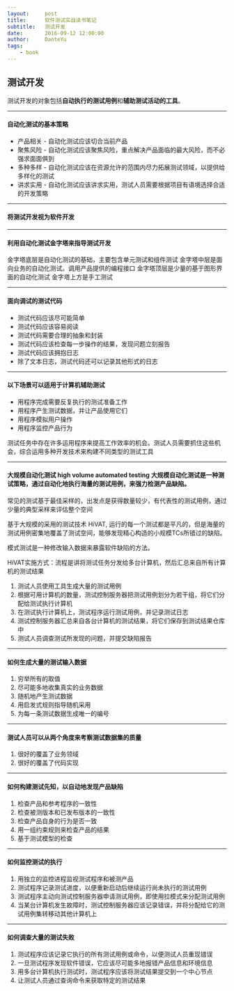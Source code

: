 ```yaml
---
layout:     post
title:      软件测试实战读书笔记
subtitle:   测试开发
date:       2016-09-12 12:00:00
author:     DanteYu
tags:
    - book
---
```


## 测试开发

测试开发的对象包括**自动执行的测试用例**和**辅助测试活动的工具**。

---

#### 自动化测试的基本策略
* 产品相关 - 自动化测试应该切合当前产品
* 聚焦风险 - 自动化测试应该聚焦风险，重点解决产品面临的最大风险，而不必强求面面俱到
* 多种多样 - 自动化测试应该在资源允许的范围内尽力拓展测试领域，以提供给多样化的测试
* 讲求实用 - 自动化测试应该讲求实用，测试人员需要根据项目有语境选择合适的开发策略

---

#### 将测试开发视为软件开发

---

#### 利用自动化测试金字塔来指导测试开发
金字塔底层是自动化测试的基础，主要包含单元测试和组件测试
金字塔中层是面向业务的自动化测试。调用产品提供的编程接口
金字塔顶层是少量的基于图形界面的自动化测试
金字塔上方是手工测试

---

#### 面向调试的测试代码
* 测试代码应该尽可能简单
* 测试代码应该容易阅读
* 测试代码需要合理的抽象和封装
* 测试代码应该检查每一步操作的结果，发现问题立刻报告
* 测试代码应该拥抱日志
* 除了文本日志，测试代码还可以记录其他形式的日志

---

#### 以下场景可以适用于计算机辅助测试
* 用程序完成需要反复执行的测试准备工作
* 用程序产生测试数据，并让产品使用它们
* 用程序模拟用户操作
* 用程序监控产品行为

测试任务中存在许多运用程序来提高工作效率的机会。测试人员需要抓住这些机会，综合运用多种开发技术来构建不同类型的测试工具

---

#### 大规模自动化测试 high volume automated testing 大规模自动化测试是一种测试策略，通过自动化地执行海量的测试用例，来强力检测产品缺陷。

常见的测试基于最佳采样的，出发点是获得数量较少，有代表性的测试用例，通过少量的典型采样来评估整个空间

基于大规模的采用的测试技术  HiVAT, 运行的每一个测试都是平凡的，但是海量的测试用例密集地覆盖了测试空间，能够发现精心构造的小规模TCs所错过的缺陷。

模式测试是一种修改输入数据来暴露软件缺陷的方法。

HiVAT实施方式：流程是讲将测试任务分发给多台计算机，然后汇总来自所有计算机的测试结果

1. 测试人员使用工具生成大量的测试用例
2. 根据可用计算机的数量，测试控制服务器把测试用例划分为若干组，将它们分配给测试执行计算机
3. 在测试执行计算机上，测试程序运行测试用例，并记录测试日志
4. 测试控制服务器汇总来自各台计算机的测试结果，将它们保存到测试结果仓库中
5. 测试人员调查测试所发现的问题，并提交缺陷报告

---

#### 如何生成大量的测试输入数据
1. 穷举所有的取值
2. 尽可能多地收集真实的业务数据
3. 随机地产生测试数据
4. 用启发式规则指导随机采用
5. 为每一条测试数据生成唯一的编号

---

#### 测试人员可以从两个角度来考察测试数据集的质量
1. 很好的覆盖了业务领域
2. 很好的覆盖了代码实现

---

#### 如何构建测试先知，以自动地发现产品缺陷
1. 检查产品和参考程序的一致性
2. 检查被测版本和已发布版本的一致性
3. 检查产品自身的行为是否一致
4. 用一组约束规则来检查产品的结果
5. 基于测试模型的检查

---

#### 如何监控测试的执行
1. 用独立的监控进程监视测试程序和被测产品
2. 测试程序记录测试进度，以便重新启动后继续运行尚未执行的测试用例
3. 测试程序主动向测试控制服务器申请测试用例，即使用拉模式来分配测试用例
4. 当某台计算机发生故障时，测试控制服务器应该记录错误，并将分配给它的测试用例集转移动其他计算机上

---

#### 如何调查大量的测试失败
1. 测试程序应该记录它执行的所有测试用例或命令，以便测试人员重现错误
2. 一旦测试程序发现软件错误，它应该尽可能多地报错产品信息和环境信息
3. 用多台计算机执行测试时，测试程序应该将测试结果提交到一个中心节点
4. 让测试人员通过查询命令来获取特定的测试结果
